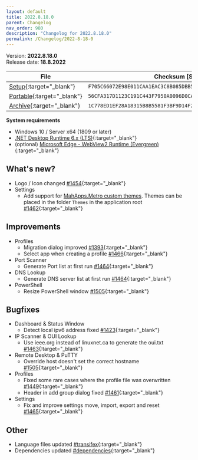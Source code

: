 ```yaml
---
layout: default
title: 2022.8.18.0
parent: Changelog
nav_order: 980
description: "Changelog for 2022.8.18.0"
permalink: /Changelog/2022-8-18-0
---
```


Version: **2022.8.18.0** <br />
Release date: **18.8.2022**

| File                                                                                                                                                | Checksum [SHA256]                                                  |
| --------------------------------------------------------------------------------------------------------------------------------------------------- | ------------------------------------------------------------------ |
| [Setup](https://github.com/BornToBeRoot/NETworkManager/releases/download/2022.8.18.0/NETworkManager_2022.8.18.0_Setup.exe){:target="\_blank"}       | `F705C66072E98E011CAA1EAC3C8B085DBB58CF9476EF9E50490CE526522BA6AA` |
| [Portable](https://github.com/BornToBeRoot/NETworkManager/releases/download/2022.8.18.0/NETworkManager_2022.8.18.0_Portable.zip){:target="\_blank"} | `56CFA317D1123C191C443F7950A0096D0CA1F1A6D93EEB9B6C9128EFF6C3EF07` |
| [Archive](https://github.com/BornToBeRoot/NETworkManager/releases/download/2022.8.18.0/NETworkManager_2022.8.18.0_Archive.zip){:target="\_blank"}   | `1C778ED1EF28A18315B8B5581F3BF9D14F282CE6D4521FE98F0057DAE2AFC30A` |

**System requirements**

- Windows 10 / Server x64 (1809 or later)
- [.NET Desktop Runtime 6.x (LTS)](https://dotnet.microsoft.com/download/dotnet/6.0){:target="\_blank"}
- (optional) [Microsoft Edge - WebView2 Runtime (Evergreen)](https://developer.microsoft.com/en-us/microsoft-edge/webview2/){:target="\_blank"}

## What's new?

- Logo / Icon changed [#1454](https://github.com/BornToBeRoot/NETworkManager/pull/1454){:target="\_blank"}
- Settings
  - Add support for [MahApps.Metro custom themes](https://mahapps.com/docs/themes/thememanager#creating-custom-themes). Themes can be placed in the folder `Themes` in the application root [#1462](https://github.com/BornToBeRoot/NETworkManager/pull/1462){:target="\_blank"}

## Improvements

- Profiles
  - Migration dialog improved [#1393](https://github.com/BornToBeRoot/NETworkManager/pull/1393){:target="\_blank"}
  - Select app when creating a profile [#1466](https://github.com/BornToBeRoot/NETworkManager/pull/1466){:target="\_blank"}
- Port Scanner
  - Generate Port list at first run [#1464](https://github.com/BornToBeRoot/NETworkManager/pull/1464){:target="\_blank"}
- DNS Lookup
  - Generate DNS server list at first run [#1464](https://github.com/BornToBeRoot/NETworkManager/pull/1464){:target="\_blank"}
- PowerShell
  - Resize PowerShell window [#1505](https://github.com/BornToBeRoot/NETworkManager/pull/1505){:target="\_blank"}

## Bugfixes

- Dashboard & Status Window
  - Detect local ipv6 address fixed [#1423](https://github.com/BornToBeRoot/NETworkManager/pull/1423){:target="\_blank"}
- IP Scanner & OUI Lookup
  - Use ieee.org instead of linuxnet.ca to generate the oui.txt [#1463](https://github.com/BornToBeRoot/NETworkManager/pull/1463){:target="\_blank"}
- Remote Desktop & PuTTY
  - Override host doesn't set the correct hostname [#1505](https://github.com/BornToBeRoot/NETworkManager/pull/1505){:target="\_blank"}
- Profiles
  - Fixed some rare cases where the profile file was overwritten [#1449](https://github.com/BornToBeRoot/NETworkManager/pull/1449){:target="\_blank"}
  - Header in add group dialog fixed [#1461](https://github.com/BornToBeRoot/NETworkManager/pull/1461){:target="\_blank"}
- Settings
  - Fix and improve settings move, import, export and reset [#1465](https://github.com/BornToBeRoot/NETworkManager/pull/1465){:target="\_blank"}

## Other

- Language files updated [#transifex](https://github.com/BornToBeRoot/NETworkManager/pulls?q=author%3Aapp%2Ftransifex-integration){:target="\_blank"}
- Dependencies updated [#dependencies](https://github.com/BornToBeRoot/NETworkManager/pulls?q=author%3Aapp%2Fdependabot){:target="\_blank"}
